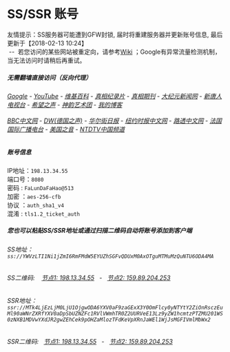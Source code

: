 # SS/SSR 账号 

友情提示：SS服务器可能遭到GFW封锁, 届时将重建服务器并更新账号信息, 最后更新于【2018-02-13 10:24】
<br/>&nbsp;--&nbsp; 若您访问的某些网站被重定向，请参考[Wiki](https://github.com/gfw-breaker/ssr-accounts/wiki) ；Google有异常流量检测机制，当无法访问时请稍后再重试。

#####  无需翻墙直接访问（反向代理）
######  [Google](http://198.13.34.55:8888/search?q=425事件) - [YouTube](http://198.13.34.55:8700/results?search_query=425事件) - [维基百科](http://198.13.34.55:8100/wiki/喬高-麥塔斯調查報告) - [真相纪录片](http://198.13.34.55/videos) - [真相期刊](http://198.13.34.55:8300/display.aspx?category_id=3&zhuanti_id=2) - [大纪元新闻网](http://198.13.34.55) - [新唐人电视台](http://198.13.34.55:8088) - [希望之声](http://198.13.34.55:8200) - [神韵艺术团](http://198.13.34.55:8088/xtr/gb/prog673.html) - [我的博客](http://198.13.34.55:10000/)<br/> <br/> [BBC中文网](http://198.13.34.55:9100/zhongwen) - [DW(德国之声)](http://198.13.34.55:9200/zh/在线报导/s-9058?&zhongwen=simp) - [华尔街日报](http://198.13.34.55:9300) - [纽约时报中文网](http://198.13.34.55:9400) - [路透中文网](http://198.13.34.55:9500/) - [法国国际广播电台](http://198.13.34.55:9600/) - [美国之音](http://198.13.34.55:9700/) - [NTDTV中国频道](http://198.13.34.55/videos/tv.html)


##### 账号信息
IP地址：`198.13.34.55`  
端口号：`8080`  
密码  : `FaLunDaFaHao@513`  
加密  ：`aes-256-cfb`  
协议  ：`auth_sha1_v4`  
混淆  : `tls1.2_ticket_auth`  

##### 您也可以粘贴SS/SSR地址或通过扫描二维码自动将账号添加到客户端

######  SS地址： `ss://YWVzLTI1Ni1jZmI6RmFMdW5EYUZhSGFvQDUxM0AxOTguMTMuMzQuNTU6ODA4MA`   
######  SS二维码: &nbsp;&nbsp; <a href="http://198.13.34.55/info/ss.html" target="_blank">节点1: 198.13.34.55</a> &nbsp;&nbsp;-&nbsp;&nbsp; <a href="http://159.89.204.253/info/ss.html" target="_blank">节点2: 159.89.204.253</a>

######  SSR地址： `ssr://MTk4LjEzLjM0LjU1OjgwODA6YXV0aF9zaGExX3Y0OmFlcy0yNTYtY2ZiOnRsczEuMl90aWNrZXRfYXV0aDpSbUZNZFc1RVlVWmhTR0Z2UURVeE13Lz9yZW1hcmtzPTZMU201WS0zNXB1MDVwYXdJR2gwZEhCek9pOHZaMlozTFdKeVpXRnJaWEl1WjJsMGFIVmlMbWx2`     
######  SSR二维码: &nbsp;&nbsp;<a href="http://198.13.34.55/info/ssr.html" target="_blank">节点1: 198.13.34.55</a> &nbsp;&nbsp;-&nbsp;&nbsp; <a href="http://159.89.204.253/info/ssr.html" target="_blank">节点2: 159.89.204.253</a>


